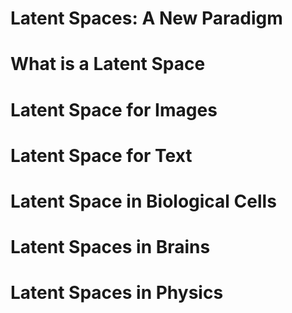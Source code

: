 # Latent Spaces: A New Paradigm



# What is a Latent Space


# Latent Space for Images


# Latent Space for Text


# Latent Space in Biological Cells


# Latent Spaces in Brains



# Latent Spaces in Physics

